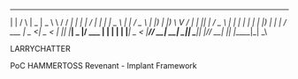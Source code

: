 #
 _        _    ____  ______   ______ _   _    _  _____ _____ _____ ____  
| |      / \  |  _ \|  _ \ \ / / ___| | | |  / \|_   _|_   _| ____|  _ \ 
| |     / _ \ | |_) | |_) \ V / |   | |_| | / _ \ | |   | | |  _| | |_) |
| |___ / ___ \|  _ <|  _ < | || |___|  _  |/ ___ \| |   | | | |___|  _ < 
|_____/_/   \_\_| \_\_| \_\|_| \____|_| |_/_/   \_\_|   |_| |_____|_| \_\

LARRYCHATTER

PoC HAMMERTOSS Revenant  -  Implant Framework
